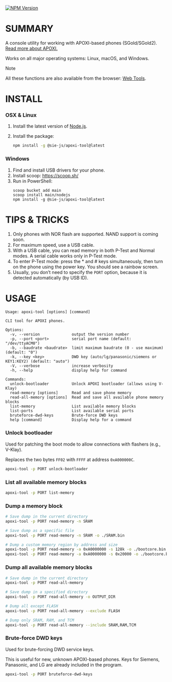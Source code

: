 [![NPM Version](https://img.shields.io/npm/v/%40sie-js%2Fsiemens-memory-dumper)](https://www.npmjs.com/package/@sie-js/siemens-memory-dumper)

# SUMMARY

A console utility for working with APOXI-based phones (SGold/SGold2). [Read more about APOXI.](https://siemens-mobile-hacks.github.io/docs/panasonic/)

Works on all major operating systems: Linux, macOS, and Windows.

> [!NOTE]
> All these functions are also available from the browser: [Web Tools](https://siemens-mobile-hacks.github.io/web-tools/).

# INSTALL

### OSX & Linux
1. Install the latest version of [Node.js](https://nodejs.org/en/download/).
2. Install the package:

   ```bash
   npm install -g @sie-js/apoxi-tool@latest
   ```

### Windows
1. Find and install USB drivers for your phone.
2. Install scoop: https://scoop.sh/
3. Run in PowerShell:
   ```
   scoop bucket add main
   scoop install main/nodejs
   npm install -g @sie-js/apoxi-tool@latest
   ```

# TIPS & TRICKS

1. Only phones with NOR flash are supported. NAND support is coming soon.
2. For maximum speed, use a USB cable.
3. With a USB cable, you can read memory in both P-Test and Normal modes. A serial cable works only in P-Test mode.
4. To enter P-Test mode: press the \* and # keys simultaneously, then turn on the phone using the power key. You should see a rainbow screen.
5. Usually, you don’t need to specify the `PORT` option, because it is detected automatically (by USB ID).

# USAGE

```
Usage: apoxi-tool [options] [command]

CLI tool for APOXI phones.

Options:
  -v, --version              output the version number
  -p, --port <port>          serial port name (default: "/dev/ttyACM0")
  -b, --baudrate <baudrate>  limit maximum baudrate (0 - use maximum) (default: "0")
  -k, --key <key>            DWD key (auto/lg/panasonic/siemens or KEY1:KEY2) (default: "auto")
  -V, --verbose              increase verbosity
  -h, --help                 display help for command

Commands:
  unlock-bootloader          Unlock APOXI bootloader (allows using V-Klay)
  read-memory [options]      Read and save phone memory
  read-all-memory [options]  Read and save all available phone memory blocks
  list-memory                List available memory blocks
  list-ports                 List available serial ports
  bruteforce-dwd-keys        Brute-force DWD keys
  help [command]             Display help for a command
```

### Unlock bootloader

Used for patching the boot mode to allow connections with flashers (e.g., V-Klay).

Replaces the two bytes `FF02` with `FFFF` at address `0xA000000C`.

```bash
apoxi-tool -p PORT unlock-bootloader
```

### List all available memory blocks

```bash
apoxi-tool -p PORT list-memory
```

### Dump a memory block

```bash
# Save dump in the current directory
apoxi-tool -p PORT read-memory -n SRAM

# Save dump as a specific file
apoxi-tool -p PORT read-memory -n SRAM -o ./SRAM.bin

# Dump a custom memory region by address and size
apoxi-tool -p PORT read-memory -a 0xA0000000 -s 128k -o ./bootcore.bin
apoxi-tool -p PORT read-memory -a 0xA0000000 -s 0x20000 -o ./bootcore.bin
```

### Dump all available memory blocks

```bash
# Save dump in the current directory
apoxi-tool -p PORT read-all-memory

# Save dump in a specified directory
apoxi-tool -p PORT read-all-memory -o OUTPUT_DIR

# Dump all except FLASH
apoxi-tool -p PORT read-all-memory --exclude FLASH

# Dump only SRAM, RAM, and TCM
apoxi-tool -p PORT read-all-memory --include SRAM,RAM,TCM
```

### Brute-force DWD keys

Used for brute-forcing DWD service keys.

This is useful for new, unknown APOXI-based phones. Keys for Siemens, Panasonic, and LG are already included in the program.

```bash
apoxi-tool -p PORT bruteforce-dwd-keys
```
